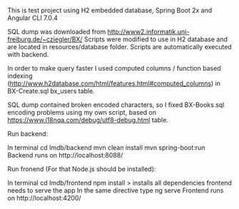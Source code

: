 This is test project using H2 embedded database, Spring Boot 2x and Angular CLI 7.0.4

SQL dump was downloaded from http://www2.informatik.uni-freiburg.de/~cziegler/BX/
Scripts were modified to use in H2 database and are located in resources/database folder. Scripts are automatically 
executed with backend.
 

In order to make query faster I used computed columns / function based 
indexing (http://www.h2database.com/html/features.html#computed_columns) in BX-Create.sql bx_users table.


SQL dump contained broken encoded characters, so I fixed BX-Books.sql encoding problems using my own script, based on https://www.i18nqa.com/debug/utf8-debug.html table.


Run backend:

In terminal
cd Imdb/backend
mvn clean install
mvn spring-boot:run
Backend runs on http://localhost:8088/


Run fronend (For that Node.js should be installed):

In terminal 
cd Imdb/frontend
npm install > installs all dependencies frontend needs to serve the app
In the same directive type
ng serve
Frontend runs on http://localhost:4200/
